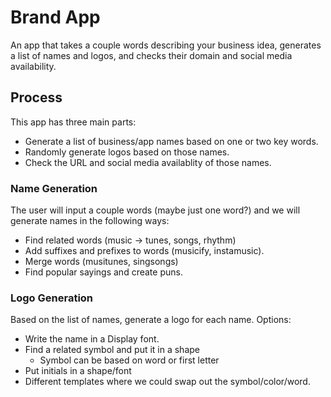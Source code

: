 # Brand App
An app that takes a couple words describing your business idea, generates a list of names and logos, and checks their domain and social media availability.

## Process
This app has three main parts:

 * Generate a list of business/app names based on one or two key words.
 * Randomly generate logos based on those names.
 * Check the URL and social media availablity of those names.

### Name Generation
The user will input a couple words (maybe just one word?) and we will generate names in the following ways:

 * Find related words (music -> tunes, songs, rhythm)
 * Add suffixes and prefixes to words (musicify, instamusic).
 * Merge words (musitunes, singsongs)
 * Find popular sayings and create puns.

### Logo Generation
Based on the list of names, generate a logo for each name. Options:

 * Write the name in a Display font.
 * Find a related symbol and put it in a shape
     * Symbol can be based on word or first letter
 * Put initials in a shape/font
 * Different templates where we could swap out the symbol/color/word.
